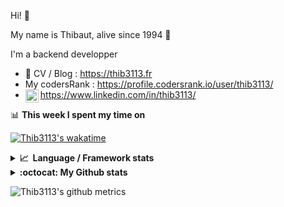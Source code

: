 Hi! 👋

My name is Thibaut, alive since 1994 🍷

I'm a backend developper

-   📝 CV / Blog : https://thib3113.fr
-   My codersRank : https://profile.codersrank.io/user/thib3113/
-   <a href="https://www.linkedin.com/in/thib3113/"><img align="left" alt="Thib3113's Linkedin" width="21px" src="https://raw.githubusercontent.com/peterthehan/peterthehan/master/assets/linkedin.svg" /></a> https://www.linkedin.com/in/thib3113/

📊 **This week I spent my time on**

[![Thib3113's wakatime](https://github-readme-stats.vercel.app/api/wakatime?username=thib3113&layout=default&theme=dracula&langs_count=6&hide_title=true&hide_border=true)](https://wakatime.com/@thib3113)

<details>
  <summary><b>📈&nbsp;&nbsp;Language&nbsp;/&nbsp;Framework stats</b></summary>
  <br/>  
  <a href='https://profile.codersrank.io/user/thib3113/'>
  <img src='http://cr-skills-chart-widget.azurewebsites.net/api/api?username=thib3113&padding=30&skills=php,batchfile,javascript,less,mysql,reactjs,scss,shell,typescript,vue'>
  </a>
</details>

<details>
  <summary><b>:octocat: My Github stats</b></summary>
  <br/>  
  
  <img src="https://github-readme-stats.vercel.app/api?username=thib3113&theme=dracula&show_icons=true&" alt="Thib3113's GitHub stats" />

<!--START_SECTION:activity-->

1. 🎉 Merged PR [#212](https://github.com/thib3113/unifi-client/pull/212) in [thib3113/unifi-client](https://github.com/thib3113/unifi-client)
2. 🎉 Merged PR [#39](https://github.com/thib3113/unifi-blockips-srv/pull/39) in [thib3113/unifi-blockips-srv](https://github.com/thib3113/unifi-blockips-srv)
3. 🎉 Merged PR [#38](https://github.com/thib3113/unifi-blockips-srv/pull/38) in [thib3113/unifi-blockips-srv](https://github.com/thib3113/unifi-blockips-srv)
4. 🎉 Merged PR [#211](https://github.com/thib3113/unifi-client/pull/211) in [thib3113/unifi-client](https://github.com/thib3113/unifi-client)
5. 🎉 Merged PR [#37](https://github.com/thib3113/unifi-blockips-srv/pull/37) in [thib3113/unifi-blockips-srv](https://github.com/thib3113/unifi-blockips-srv)
 <!--END_SECTION:activity-->

</details>

![Thib3113's github metrics](https://gist.githubusercontent.com/thib3113/83a96e16f8bca103f1b0e376186c66ec/raw/github-metrics.svg)
